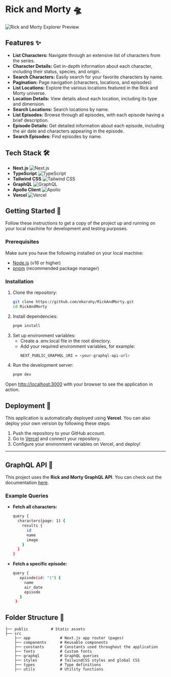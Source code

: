 # Rick and Morty 🛸
![Rick and Morty Explorer Preview](https://github.com/user-attachments/assets/84285506-6687-4b05-a5a1-768077e4b983)

## Features ✨
- **List Characters:** Navigate through an extensive list of characters from the series.
- **Character Details:** Get in-depth information about each character, including their status, species, and origin.
- **Search Characters:** Easily search for your favorite characters by name.
- **Pagination:** Page navigation (characters, locations, and episodes)
- **List Locations:** Explore the various locations featured in the Rick and Morty universe.
- **Location Details:** View details about each location, including its type and dimension.
- **Search Locations:** Search locations by name.
- **List Episodes:** Browse through all episodes, with each episode having a brief description.
- **Episode Details:** Get detailed information about each episode, including the air date and characters appearing in the episode.
- **Search Episodes:** Find episodes by name.

## Tech Stack 🛠️

- **Next.js** ![Next.js](https://img.shields.io/badge/Next.js-000000?logo=next.js&logoColor=white)
- **TypeScript** ![TypeScript](https://img.shields.io/badge/TypeScript-007ACC?logo=typescript&logoColor=white)
- **Tailwind CSS** ![Tailwind CSS](https://img.shields.io/badge/TailwindCSS-38B2AC?logo=tailwind-css&logoColor=white)
- **GraphQL** ![GraphQL](https://img.shields.io/badge/GraphQL-E10098?logo=graphql&logoColor=white)
- **Apollo Client** ![Apollo](https://img.shields.io/badge/Apollo-311C87?logo=apollo-graphql&logoColor=white)
- **Vercel** ![Vercel](https://img.shields.io/badge/Vercel-000000?logo=vercel&logoColor=white)

## Getting Started 🚀

Follow these instructions to get a copy of the project up and running on your local machine for development and testing purposes.

### Prerequisites

Make sure you have the following installed on your local machine:
- [Node.js](https://nodejs.org/) (v16 or higher)
- [pnpm](https://pnpm.io/) (recommended package manager)

### Installation
1. Clone the repository:
   ```bash
   git clone https://github.com/ekorahy/RickAndMorty.git
   cd RickAndMorty

2. Install dependencies:
   ```bash
   pnpm install

3. Set up environment variables:
   - Create a .env.local file in the root directory.
   - Add your required environment variables, for example:
     ```bash
     NEXT_PUBLIC_GRAPHQL_URI = <your-graphql-api-url>

4. Run the development server:
   ```bash
   pnpm dev

Open [http://localhost:3000](http://localhost:3000) with your browser to see the application in action.

## Deployment 🚀

This application is automatically deployed using **Vercel**. You can also deploy your own version by following these steps:

1. Push the repository to your GitHub account.
2. Go to [Vercel](https://vercel.com/) and connect your repository.
3. Configure your environment variables on Vercel, and deploy!

---

## GraphQL API 🔮

This project uses the **Rick and Morty GraphQL API**. You can check out the documentation [here](https://rickandmortyapi.com/documentation/#graphql).

### Example Queries

- **Fetch all characters:**
  ```bash
  query {
    characters(page: 1) {
      results {
        id
        name
        image
      }
    }
  }

- **Fetch a specific episode:**
  ```bash
  query {
     episode(id: "1") {
       name
       air_date
       episode
     }
   }

## Folder Structure 📂
```
├── public          # Static assets
├── src             
    ├── app             # Next.js app router (pages)
    ├── components      # Reusable components
    ├── constants       # Constants used throughout the application
    ├── fonts           # Custom fonts
    ├── graphql         # GraphQL queries
    ├── styles          # TailwindCSS styles and global CSS
    ├── types           # Type definitions
    ├── utils           # Utility functions
   

